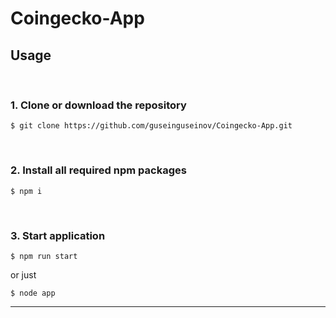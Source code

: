 # Coingecko-App

## <strong>Usage</strong>

<br>

### 1. Clone or download the repository

```
$ git clone https://github.com/guseinguseinov/Coingecko-App.git
```

<br>

### 2. Install all required npm packages

```
$ npm i
```

<br>

### 3. Start application

```
$ npm run start
```
or just

```
$ node app
```

<hr>
